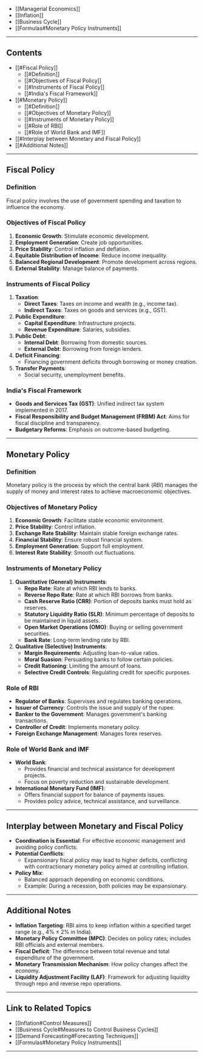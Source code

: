 
- [[Managerial Economics]]
- [[Inflation]]
- [[Business Cycle]]
- [[Formulas#Monetary Policy Instruments]]

---

## Contents

- [[#Fiscal Policy]]
  - [[#Definition]]
  - [[#Objectives of Fiscal Policy]]
  - [[#Instruments of Fiscal Policy]]
  - [[#India's Fiscal Framework]]
- [[#Monetary Policy]]
  - [[#Definition]]
  - [[#Objectives of Monetary Policy]]
  - [[#Instruments of Monetary Policy]]
  - [[#Role of RBI]]
  - [[#Role of World Bank and IMF]]
- [[#Interplay between Monetary and Fiscal Policy]]
- [[#Additional Notes]]

---

## Fiscal Policy

### Definition

Fiscal policy involves the use of government spending and taxation to influence the economy.

### Objectives of Fiscal Policy

1. **Economic Growth**: Stimulate economic development.
2. **Employment Generation**: Create job opportunities.
3. **Price Stability**: Control inflation and deflation.
4. **Equitable Distribution of Income**: Reduce income inequality.
5. **Balanced Regional Development**: Promote development across regions.
6. **External Stability**: Manage balance of payments.

### Instruments of Fiscal Policy

1. **Taxation**:
   - **Direct Taxes**: Taxes on income and wealth (e.g., income tax).
   - **Indirect Taxes**: Taxes on goods and services (e.g., GST).
2. **Public Expenditure**:
   - **Capital Expenditure**: Infrastructure projects.
   - **Revenue Expenditure**: Salaries, subsidies.
3. **Public Debt**:
   - **Internal Debt**: Borrowing from domestic sources.
   - **External Debt**: Borrowing from foreign lenders.
4. **Deficit Financing**:
   - Financing government deficits through borrowing or money creation.
5. **Transfer Payments**:
   - Social security, unemployment benefits.

### India's Fiscal Framework

- **Goods and Services Tax (GST)**: Unified indirect tax system implemented in 2017.
- **Fiscal Responsibility and Budget Management (FRBM) Act**: Aims for fiscal discipline and transparency.
- **Budgetary Reforms**: Emphasis on outcome-based budgeting.

---

## Monetary Policy

### Definition

Monetary policy is the process by which the central bank (_RBI_) manages the supply of money and interest rates to achieve macroeconomic objectives.

### Objectives of Monetary Policy

1. **Economic Growth**: Facilitate stable economic environment.
2. **Price Stability**: Control inflation.
3. **Exchange Rate Stability**: Maintain stable foreign exchange rates.
4. **Financial Stability**: Ensure robust financial system.
5. **Employment Generation**: Support full employment.
6. **Interest Rate Stability**: Smooth out fluctuations.

### Instruments of Monetary Policy

1. **Quantitative (General) Instruments**:
   - **Repo Rate**: Rate at which RBI lends to banks.
   - **Reverse Repo Rate**: Rate at which RBI borrows from banks.
   - **Cash Reserve Ratio (CRR)**: Portion of deposits banks must hold as reserves.
   - **Statutory Liquidity Ratio (SLR)**: Minimum percentage of deposits to be maintained in liquid assets.
   - **Open Market Operations (OMO)**: Buying or selling government securities.
   - **Bank Rate**: Long-term lending rate by RBI.
2. **Qualitative (Selective) Instruments**:
   - **Margin Requirements**: Adjusting loan-to-value ratios.
   - **Moral Suasion**: Persuading banks to follow certain policies.
   - **Credit Rationing**: Limiting the amount of loans.
   - **Selective Credit Controls**: Regulating credit for specific purposes.

### Role of RBI

- **Regulator of Banks**: Supervises and regulates banking operations.
- **Issuer of Currency**: Controls the issue and supply of the rupee.
- **Banker to the Government**: Manages government's banking transactions.
- **Controller of Credit**: Implements monetary policy.
- **Foreign Exchange Management**: Manages forex reserves.

### Role of World Bank and IMF

- **World Bank**:
  - Provides financial and technical assistance for development projects.
  - Focus on poverty reduction and sustainable development.
- **International Monetary Fund (IMF)**:
  - Offers financial support for balance of payments issues.
  - Provides policy advice, technical assistance, and surveillance.

---

## Interplay between Monetary and Fiscal Policy

- **Coordination is Essential**: For effective economic management and avoiding policy conflicts.
- **Potential Conflicts**:
  - Expansionary fiscal policy may lead to higher deficits, conflicting with contractionary monetary policy aimed at controlling inflation.
- **Policy Mix**:
  - Balanced approach depending on economic conditions.
  - Example: During a recession, both policies may be expansionary.

---

## Additional Notes

- **Inflation Targeting**: RBI aims to keep inflation within a specified target range (e.g., 4% ± 2% in India).
- **Monetary Policy Committee (MPC)**: Decides on policy rates; includes RBI officials and external members.
- **Fiscal Deficit**: The difference between total revenue and total expenditure of the government.
- **Monetary Transmission Mechanism**: How policy changes affect the economy.
- **Liquidity Adjustment Facility (LAF)**: Framework for adjusting liquidity through repo and reverse repo operations.

---

## Link to Related Topics

- [[Inflation#Control Measures]]
- [[Business Cycle#Measures to Control Business Cycles]]
- [[Demand Forecasting#Forecasting Techniques]]
- [[Formulas#Monetary Policy Instruments]]

---
